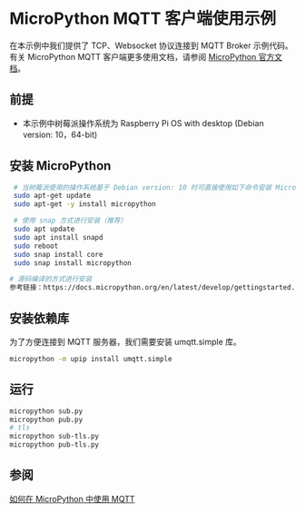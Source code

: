 # MicroPython MQTT 客户端使用示例

在本示例中我们提供了 TCP、Websocket 协议连接到 MQTT Broker 示例代码。
有关 MicroPython MQTT 客户端更多使用文档，请参阅 [MicroPython 官方文档](https://mpython.readthedocs.io/en/master/library/mPython/umqtt.simple.html)。

## 前提

* 本示例中树莓派操作系统为 Raspberry Pi OS with desktop (Debian version: 10，64-bit)

## 安装 MicroPython

```bash
 # 当树莓派使用的操作系统基于 Debian version: 10 时可直接使用如下命令安装 MicroPython
 sudo apt-get update
 sudo apt-get -y install micropython

 # 使用 snap 方式进行安装（推荐）
 sudo apt update
 sudo apt install snapd
 sudo reboot
 sudo snap install core
 sudo snap install micropython

# 源码编译的方式进行安装
参考链接：https://docs.micropython.org/en/latest/develop/gettingstarted.html
```

## 安装依赖库

为了方便连接到 MQTT 服务器，我们需要安装 umqtt.simple 库。

```bash
micropython -m upip install umqtt.simple
```

## 运行

```bash
micropython sub.py
micropython pub.py
# tls
micropython sub-tls.py
micropython pub-tls.py
```

## 参阅

[如何在 MicroPython 中使用 MQTT](https://www.emqx.com/zh/blog/micro-MicroPython-mqtt-tutorial-based-on-raspberry-pi)

